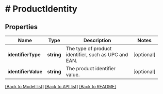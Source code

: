 # # ProductIdentity

## Properties

Name | Type | Description | Notes
------------ | ------------- | ------------- | -------------
**identifierType** | **string** | The type of product identifier, such as UPC and EAN. | [optional] 
**identifierValue** | **string** | The product identifier value. | [optional] 

[[Back to Model list]](../../README.md#documentation-for-models) [[Back to API list]](../../README.md#documentation-for-api-endpoints) [[Back to README]](../../README.md)


